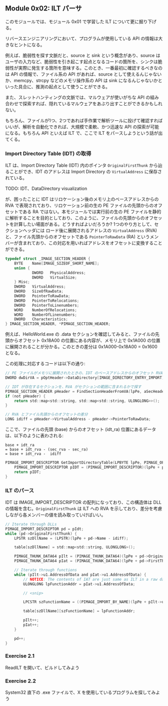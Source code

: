 ## Module 0x02: ILT パーサ
このモジュールでは、モジュール 0x01 で学習した ILT について更に掘り下げる。

リバースエンジニアリングにおいて、プログラムが使用している API の情報は大きなヒントになる。

例えば、脆弱性を探す文脈だと、source と sink という概念があり、source はユーザの入力など、脆弱性を引き起こす起点となるコードの箇所を、シンクは脆弱性が実際に発生する箇所を意味する。このとき、一番最初に確認するべきなのは API の情報で、ファイル系の API があれば、source として使えるんじゃないか、memcpy、strcpy などのメモリ操作系の API は sink になるんじゃないかといった具合に、推測の起点として使うことができる。

また、スレットハンティングの文脈では、マルウェアが使いがちな API の組み合わせで探索すれば、隠れているマルウェアをあぶり出すことができるかもしれない。

もちろん、ファイルが1つ、2つであれば手作業で解析ツールに投げて確認すればいいが、解析を自動化できれば、大規模で柔軟、かつ迅速な API の探索が可能になる。もちろん API といえば ILT で、ここで ILT をパースしようという話が出てくる。

### Import Directory Table (IDT) の取得
ILT は、Import Directory Table (IDT) 内のポインタ `OriginalFirstThunk` から辿ることができ、IDT のアドレスは Import Directory の `VirtualAddress` に保存されている。

TODO: IDT、DataDirectory visualization

が、困ったことに IDT はリロケーション後のメモリ上のベースアドレスからの RVA で表現されており、リロケーション前の生の PE ファイルの先頭からのオフセットである RA ではない。本モジュールでは実行前の生の PE ファイルを静的に解析することを目的としており、このように、ファイルの先頭からのオフセットを計算したい場面がある。どうすればよいだろうか? 1つのやり方として、セクションヘッダには ロード後に展開されるアドレスの `VirtualAddress` (RVA) と、ファイル先頭からのオフセットである `PointerToRawData` (RA) というメンバーが含まれており、この対応を用いればアドレスをオフセットに変換することができる。

```c
typedef struct _IMAGE_SECTION_HEADER {
    BYTE    Name[IMAGE_SIZEOF_SHORT_NAME];
    union {
            DWORD   PhysicalAddress;
            DWORD   VirtualSize;
    } Misc;
    DWORD   VirtualAddress;
    DWORD   SizeOfRawData;
    DWORD   PointerToRawData;
    DWORD   PointerToRelocations;
    DWORD   PointerToLinenumbers;
    WORD    NumberOfRelocations;
    WORD    NumberOfLinenumbers;
    DWORD   Characteristics;
} IMAGE_SECTION_HEADER, *PIMAGE_SECTION_HEADER;
```

例えば、HelloWorld.exe の .data セクションを確認してみると、ファイルの先頭からオフセット 0x18A00 の位置にある内容が、メモリ上で 0x1A000 の位置に展開されることが分かる。このときの差分は 0x1A000-0x18A00 = 0x1600 となる。

この処理に対応するコードは以下の通り:

```c
// PE ファイルがメモリに展開されたときの、IDT のベースアドレスからのオフセット RVA
DWORD dwDirVA = pOptHeader->DataDirectory[IMAGE_DIRECTORY_ENTRY_IMPORT].VirtualAddress;

// IDT が存在するセクションを、RVA がセクションの範囲に含まれるかで探す
PIMAGE_SECTION_HEADER pHeader = FindSectionHeaderFromVA(lpPe, aSecHeaders, dwDirVA);
if (not pHeader) {
    return std::map<std::string, std::map<std::string, ULONGLONG>>();
}

// RVA とファイル先頭からのオフセットの差分
LONG idiff = pHeader->VirtualAddress - pHeader->PointerToRawData;
```

ここで、ファイルの先頭 (base) からのオフセット (idt_ra) 位置にあるデータは、以下のように表わされる:

```
base + idt_ra
= base + idt_rva - (sec_rva - sec_ra)
= base + idt_rva -  idiff
```

```c
PIMAGE_IMPORT_DESCRIPTOR GetImportDirectoryTable(LPBYTE lpPe, PIMAGE_OPTIONAL_HEADER64 pOptHeader, LONG idiff = 0) {
    PIMAGE_IMPORT_DESCRIPTOR pIDT = (PIMAGE_IMPORT_DESCRIPTOR)(lpPe + pOptHeader->DataDirectory[IMAGE_DIRECTORY_ENTRY_IMPORT].VirtualAddress - idiff);
    return pIDT;
}
```

### ILT のパース
IDT は IMAGE_IMPORT_DESCRIPTOR の配列になっており、この構造体は DLL の情報を含む。`OriginalFirstThunk` は ILT への RVA を示しており、差分を考慮しながら各メンバーの値を読み取っていけばいい。

```c
// Iterate through DLLs
PIMAGE_IMPORT_DESCRIPTOR pd = pIdt;
while (pd->OriginalFirstThunk) {
    LPSTR szDllName = (LPSTR)(lpPe + pd->Name - idiff);

    table[szDllName] = std::map<std::string, ULONGLONG>();

    PIMAGE_THUNK_DATA64 pIlt = (PIMAGE_THUNK_DATA64)(lpPe + pd->OriginalFirstThunk - idiff);
    PIMAGE_THUNK_DATA64 pIat = (PIMAGE_THUNK_DATA64)(lpPe + pd->FirstThunk - idiff);

    // Iterate through functions
    while (pIlt->u1.AddressOfData and pIat->u1.AddressOfData) {
        // NOTICE: The contents of IAT are just same as ILT in a raw data
        ULONGLONG lpFunctionAddr = pIat->u1.AddressOfData;

        // <snip>

        LPCSTR szFunctionName = ((PIMAGE_IMPORT_BY_NAME)(lpPe + pIlt->u1.AddressOfData - idiff))->Name;

        table[szDllName][szFunctionName] = lpFunctionAddr;

        pIlt++;
        pIat++;
    }

    pd++;
}
```

### Exercise 2.1
ReadILT を開いて、ビルドしてみよう

### Exercise 2.2
System32 直下の .exe ファイルで、X を使用しているプログラムを探してみよう
